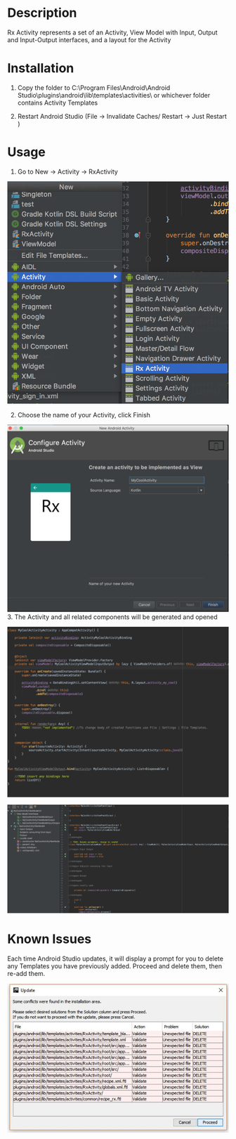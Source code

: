 # Description
Rx Activity represents a set of an Activity, View Model with Input, Output and Input-Output interfaces, and a layout for the Activity
# Installation
1. Copy the folder to
C:\Program Files\Android\Android Studio\plugins\android\lib\templates\activities\ or whichever folder contains Activity Templates

2. Restart Android Studio (File -> Invalidate Caches/ Restart -> Just Restart )

# Usage

1. Go to New -> Activity -> RxActivity

![Alt text](RxActivity/images/step_1.png?raw=true "Step 1")


2. Choose the name of your Activity, click Finish

![Alt text](RxActivity/images/step_2.png?raw=true "Step 2")
3. The Activity and all related components will be generated and opened

![Alt text](RxActivity/images/result_1.png?raw=true "Result 1")

![Alt text](RxActivity/images/result_2.png?raw=true "Result 2")

# Known Issues
Each time Android Studio updates, it will display a prompt for you to delete any Templates you have previously added. Proceed and delete them, then re-add them.

![Alt text](RxActivity/images/DeleteOnUpdate.JPG?raw=true "Result 1")
